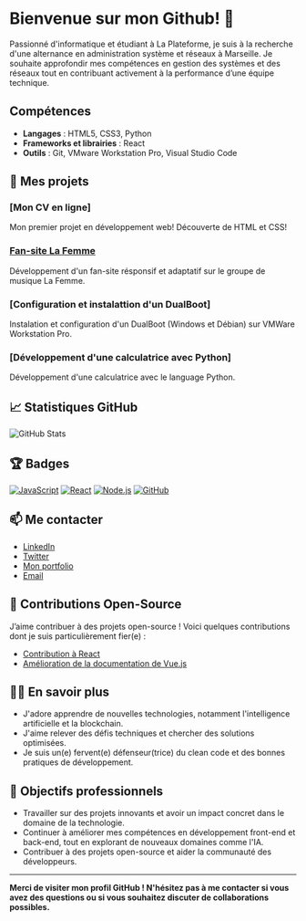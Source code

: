 # Bienvenue sur mon Github! 👋

Passionné d'informatique et étudiant à La Plateforme, je suis à la recherche d'une alternance en administration système et réseaux à Marseille. Je souhaite approfondir mes compétences en gestion des systèmes et des réseaux tout en contribuant activement à la performance d’une équipe technique.
## Compétences
- **Langages** : HTML5, CSS3, Python
- **Frameworks et librairies** : React
- **Outils** : Git, VMware Workstation Pro, Visual Studio Code

## 🚀 Mes projets

### [Mon CV en ligne]
Mon premier projet en développement web! Découverte de HTML et CSS!

### [Fan-site La Femme](https://github.com/leon-camuzat/fan_site)
Développement d'un fan-site résponsif et adaptatif sur le groupe de musique La Femme.

### [Configuration et instalattion d'un DualBoot]
Instalation et configuration d'un DualBoot (Windows et Débian) sur VMWare Workstation Pro.

### [Développement d'une calculatrice avec Python]
Développement d'une calculatrice avec le language Python.

## 📈 Statistiques GitHub

![GitHub Stats](https://github-readme-stats.vercel.app/api?username=leon-camuzat&show_icons=true&hide_title=true&hide=prs&count_private=true&theme=radical)

## 🏆 Badges

[![JavaScript](https://img.shields.io/badge/-JavaScript-yellow)](https://www.javascript.com)
[![React](https://img.shields.io/badge/-React-blue)](https://reactjs.org)
[![Node.js](https://img.shields.io/badge/-Node.js-green)](https://nodejs.org)
[![GitHub](https://img.shields.io/badge/-GitHub-black)](https://github.com)

## 📫 Me contacter

- [LinkedIn](https://www.linkedin.com/in/votreprofil)
- [Twitter](https://twitter.com/votreprofil)
- [Mon portfolio](https://www.votreportfolio.com)
- [Email](mailto:votre.email@example.com)

## 📣 Contributions Open-Source

J’aime contribuer à des projets open-source ! Voici quelques contributions dont je suis particulièrement fier(e) :

- [Contribution à React](https://github.com/facebook/react/pull/xxxx)
- [Amélioration de la documentation de Vue.js](https://github.com/vuejs/vue/pull/xxxx)

## 👨‍💻 En savoir plus

- J'adore apprendre de nouvelles technologies, notamment l'intelligence artificielle et la blockchain.
- J'aime relever des défis techniques et chercher des solutions optimisées.
- Je suis un(e) fervent(e) défenseur(trice) du clean code et des bonnes pratiques de développement.

## 🎯 Objectifs professionnels

- Travailler sur des projets innovants et avoir un impact concret dans le domaine de la technologie.
- Continuer à améliorer mes compétences en développement front-end et back-end, tout en explorant de nouveaux domaines comme l'IA.
- Contribuer à des projets open-source et aider la communauté des développeurs.

---

**Merci de visiter mon profil GitHub ! N'hésitez pas à me contacter si vous avez des questions ou si vous souhaitez discuter de collaborations possibles.**

